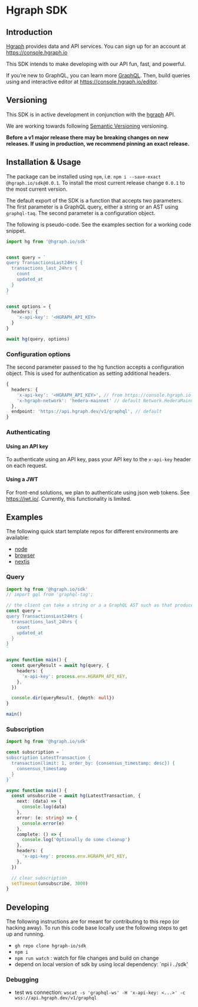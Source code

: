 # Hgraph SDK

## Introduction

[Hgraph](https://hgraph.io) provides data and API services. You can sign up for
an account at <https://console.hgraph.io>

This SDK intends to make developing with our API fun, fast, and powerful.

If you’re new to GraphQL, you can learn more [GraphQL](https://graphql.org/).
Then, build queries using and interactive editor at
<https://console.hgraph.io/editor>.

## Versioning

This SDK is in active development in conjunction with the
[hgraph](https://hgraph.io) API.

We are working towards following [Semantic Versioning](https://semver.org)
versioning.

**Before a v1 major release there may be breaking changes on new releases. If
using in production, we recommend pinning an exact release.**

## Installation & Usage

The package can be installed using `npm`, i.e.
`npm i --save-exact @hgraph.io/sdk@0.0.1`. To install the most current release
change `0.0.1` to the most current version.

The default export of the SDK is a function that accepts two parameters. The
first parameter is a GraphQL query, either a string or an AST using
`graphql-taq`. The second parameter is a configuration object.

The following is pseudo-code. See the examples section for a working code
snippet.

```typescript
import hg from '@hgraph.io/sdk'


const query = `
query TransactionsLast24Hrs {
  transactions_last_24hrs {
    count
    updated_at
  }
}
`

const options = {
  headers: {
    'x-api-key': '<HGRAPH_API_KEY>
  }
}

await hg(query, options)
```

### Configuration options

The second parameter passed to the hg function accepts a configuration object.
This is used for authentication as setting additional headers.
```typescript
{
  headers: {
    'x-api-key': '<HGRAPH_API_KEY>', // from https://console.hgraph.io
    'x-hgraph-network': 'hedera-mainnet' // default Network.HederaMainnet, see src/types.ts & src/defaultOptions.ts
  },
  endpoint: 'https://api.hgraph.dev/v1/graphql', // default
}

```

### Authenticating

#### Using an API key

To authenticate using an API key, pass your API key to the `x-api-key` header on
each request.

#### Using a JWT

For front-end solutions, we plan to authenticate using json web tokens. See
<https://jwt.io/>. Currently, this functionality is limited.

## Examples

The following quick start template repos for different environments are available:

- [node](https://github.com/hgraph-io/nodejs-template)
- [browser](https://github.com/hgraph-io/browser-template)
- [nextjs](https://github.com/hgraph-io/nextjs-template)

### Query

```typescript
import hg from '@hgraph.io/sdk'
// import gql from 'graphql-tag';

// the client can take a string or a a GraphQL AST such as that produced by graphql-tag
const query = `
query TransactionsLast24Hrs {
  transactions_last_24hrs {
    count
    updated_at
  }
}
`

async function main() {
  const queryResult = await hg(query, {
    headers: {
      'x-api-key': process.env.HGRAPH_API_KEY,
    },
  })

  console.dir(queryResult, {depth: null})
}

main()
```

### Subscription

```typescript
import hg from '@hgraph.io/sdk'

const subscription = `
subscription LatestTransaction {
  transaction(limit: 1, order_by: {consensus_timestamp: desc}) {
    consensus_timestamp
  }
}`

async function main() {
  const unsubscribe = await hg(LatestTransaction, {
    next: (data) => {
      console.log(data)
    },
    error: (e: string) => {
      console.error(e)
    },
    complete: () => {
      console.log('Optionally do some cleanup')
    },
    headers: {
      'x-api-key': process.env.HGRAPH_API_KEY,
    },
  })

  // clear subscription
  setTimeout(unsubscribe, 3000)
}
```

## Developing

The following instructions are for meant for contributing to this repo (or
hacking away). To run this code base locally use the following steps to get up
and running.

- `gh repo clone hgraph-io/sdk`
- `npm i`
- `npm run watch` : watch for file changes and build on change
- depend on local version of sdk by using local dependency: `npi i ../sdk'

### Debugging

- test ws connection:
  `wscat -s 'graphql-ws' -H 'x-api-key: <...>' -c wss://api.hgraph.dev/v1/graphql`

